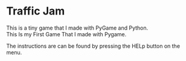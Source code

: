 # Traffic Jam

This is a tiny game that I made with PyGame and Python.<br>
This Is my First Game That I made with Pygame.<br>

The instructions are can be found by pressing the HELp button on the menu.
